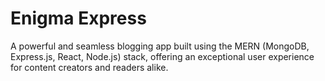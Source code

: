 # Enigma Express

A powerful and seamless blogging app built using the MERN (MongoDB, Express.js, React, Node.js) stack, offering an exceptional user experience for content creators and readers alike.
